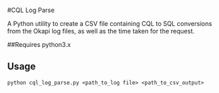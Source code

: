 #CQL Log Parse

A Python utility to create a CSV file containing CQL to SQL conversions from the Okapi log files, as well as the time taken for the request.

##Requires
python3.x

## Usage
```
python cql_log_parse.py <path_to_log file> <path_to_csv_output>
```

